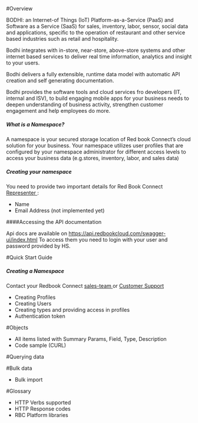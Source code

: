 #Overview


BODHI: an Internet-of Things (IoT) Platform-as-a-Service (PaaS) and Software as a Service (SaaS) for sales, inventory, labor, sensor, social data and applications, specific to the operation of restaurant and other service based industries such as retail and hospitality. 

Bodhi integrates with in-store, near-store, above-store systems and other internet based services to deliver real time information, analytics and insight to your users. 

Bodhi delivers a fully extensible, runtime data model with automatic API creation and self generating documentation.

Bodhi provides the software tools and cloud services fro developers (IT, internal and ISV), to build engaging mobile apps for your business needs to deepen understanding of business activity, strengthen customer engagement and help employees do more. 


##### What is a Namespace? 
A namespace is your secured storage location of Red book Connect’s cloud solution for your business.
Your namespace utilizes user profiles that are configured by your namespace administrator for different access levels to access your business data (e.g.stores, inventory, labor, and sales data)

##### Creating your namespace 
You need to provide two important details for Red Book Connect [Representer ](mailto:ayal.keren@redbookconnect.com):
* Name
* Email Address (not implemented yet)

####Accessing the API documentation

Api docs are available on https://api.redbookcloud.com/swagger-ui/index.html
To access them you need to login with your user and password provided by HS.

#Quick Start Guide 

##### Creating a Namespace
Contact your Redbook Connect [sales-team ](mailto:ayal.keren@redbookconnect.com) or [Customer Support ](https://www.hotschedules.com/customer-care/) 
* Creating Profiles
* Creating Users
* Creating types and providing access in profiles
* Authentication token

#Objects
* All items listed with Summary Params, Field, Type, Description
* Code sample (CURL)

#Querying data

#Bulk data
* Bulk import

#Glossary
* HTTP Verbs supported
* HTTP Response codes
* RBC Platform libraries
